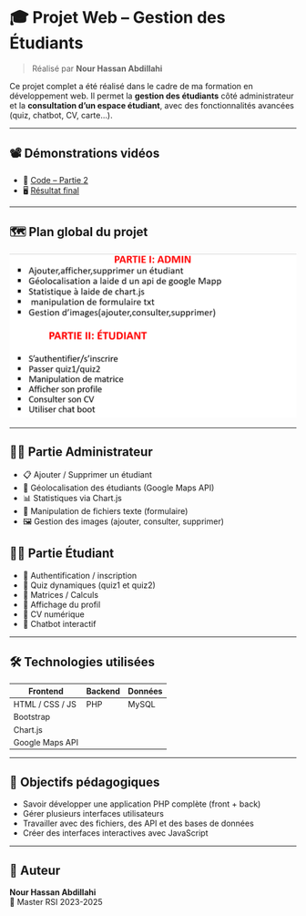 # 🎓 Projet Web – Gestion des Étudiants
> Réalisé par **Nour Hassan Abdillahi**

Ce projet complet a été réalisé dans le cadre de ma formation en développement web. Il permet la **gestion des étudiants** côté administrateur et la **consultation d’un espace étudiant**, avec des fonctionnalités avancées (quiz, chatbot, CV, carte…).

---

## 📽️ Démonstrations vidéos

- 🔧 [Code – Partie 2](partie2-code.mp4)
- 🖥️ [Résultat final](partie-resultat.mp4)

---

## 🗺️ Plan global du projet

![Plan du projet](plan.png)

---

## 👨‍💼 Partie Administrateur

- 📋 Ajouter / Supprimer un étudiant
- 📍 Géolocalisation des étudiants (Google Maps API)
- 📊 Statistiques via Chart.js
- 📁 Manipulation de fichiers texte (formulaire)
- 🖼️ Gestion des images (ajouter, consulter, supprimer)

## 👨‍🎓 Partie Étudiant

- 🔐 Authentification / inscription
- 🧠 Quiz dynamiques (quiz1 et quiz2)
- 🧮 Matrices / Calculs
- 📄 Affichage du profil
- 📎 CV numérique
- 🤖 Chatbot interactif

---

## 🛠️ Technologies utilisées

| Frontend        | Backend | Données      |
|-----------------|---------|--------------|
| HTML / CSS / JS | PHP     | MySQL        |
| Bootstrap       |         |              |
| Chart.js        |         |              |
| Google Maps API |         |              |

---

## 🧠 Objectifs pédagogiques

- Savoir développer une application PHP complète (front + back)
- Gérer plusieurs interfaces utilisateurs
- Travailler avec des fichiers, des API et des bases de données
- Créer des interfaces interactives avec JavaScript

---

## 📎 Auteur

**Nour Hassan Abdillahi**  
📍 Master RSI 2023-2025
